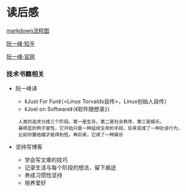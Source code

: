 # 读后感
[markdown流程图](http://events.jianshu.io/p/7864c1cf5660)

[阮一峰·知乎](https://zhuanlan.zhihu.com/p/36806706)

[阮一峰·官网](https://ruanyifeng.com)

### 技术书籍相关
+ 阮一峰译
  + 《Just For Fun》（<Linus Torvalds自传>，Linux创始人自传）
  + 《Joel on Software》（《软件随想录》）
  ```
   人类的追求分成三个阶段。第一是生存，第二是社会秩序，第三是娱乐。
   最明显的例子是性，它开始只是一种延续生命的手段，后来变成了一种社会行为，
   比如你要结婚才能得到性。再后来，它成了一种娱乐
  ```

+ 坚持写博客
    + 学会写文章的技巧
    + 记录生活与每个阶段的想法，留下痕迹
    + 养成习惯性坚持
    + 培养爱好
  
